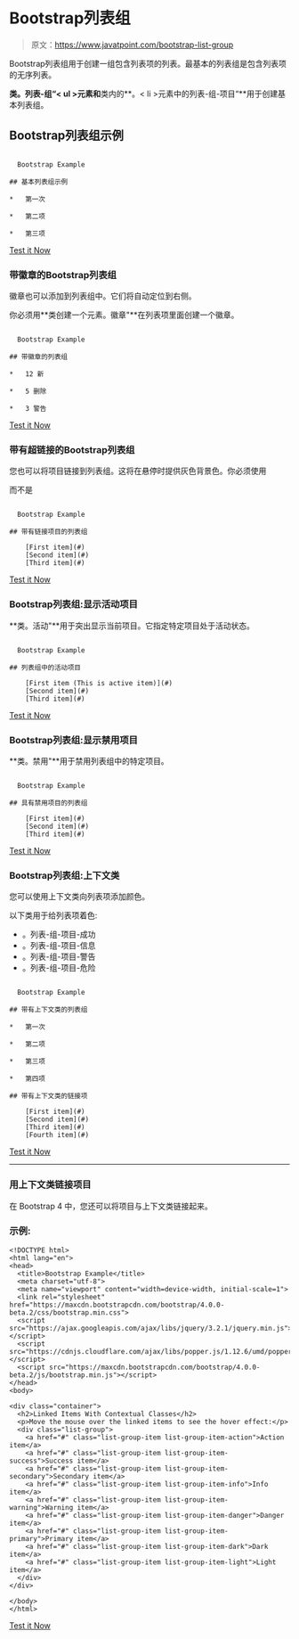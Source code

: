# Bootstrap列表组

> 原文：<https://www.javatpoint.com/bootstrap-list-group>

Bootstrap列表组用于创建一组包含列表项的列表。最基本的列表组是包含列表项的无序列表。

**类。列表-组“< ul >元素和**类内的**。< li >元素中的列表-组-项目“**用于创建基本列表组。

## Bootstrap列表组示例

```

  Bootstrap Example

## 基本列表组示例

*   第一次

*   第二项

*   第三项

```

[Test it Now](https://www.javatpoint.com/oprweb/test.jsp?filename=bootstraplistgroup1)

### 带徽章的Bootstrap列表组

徽章也可以添加到列表组中。它们将自动定位到右侧。

你必须用**类创建一个元素。徽章"**在列表项里面创建一个徽章。

```

  Bootstrap Example

## 带徽章的列表组

*   12 新

*   5 删除

*   3 警告

```

[Test it Now](https://www.javatpoint.com/oprweb/test.jsp?filename=bootstraplistgroup2)

### 带有超链接的Bootstrap列表组

您也可以将项目链接到列表组。这将在悬停时提供灰色背景色。你必须使用

而不是

```

  Bootstrap Example

## 带有链接项目的列表组

    [First item](#)
    [Second item](#)
    [Third item](#)

```

[Test it Now](https://www.javatpoint.com/oprweb/test.jsp?filename=bootstraplistgroup3)

### Bootstrap列表组:显示活动项目

**类。活动"**用于突出显示当前项目。它指定特定项目处于活动状态。

```

  Bootstrap Example

## 列表组中的活动项目

    [First item (This is active item)](#)
    [Second item](#)
    [Third item](#)

```

[Test it Now](https://www.javatpoint.com/oprweb/test.jsp?filename=bootstraplistgroup4)

### Bootstrap列表组:显示禁用项目

**类。禁用"**用于禁用列表组中的特定项目。

```

  Bootstrap Example

## 具有禁用项目的列表组

    [First item](#)
    [Second item](#)
    [Third item](#)

```

[Test it Now](https://www.javatpoint.com/oprweb/test.jsp?filename=bootstraplistgroup5)

### Bootstrap列表组:上下文类

您可以使用上下文类向列表项添加颜色。

以下类用于给列表项着色:

*   。列表-组-项目-成功
*   。列表-组-项目-信息
*   。列表-组-项目-警告
*   。列表-组-项目-危险

```

  Bootstrap Example

## 带有上下文类的列表组

*   第一次

*   第二项

*   第三项

*   第四项

## 带有上下文类的链接项

    [First item](#)
    [Second item](#)
    [Third item](#)
    [Fourth item](#)

```

[Test it Now](https://www.javatpoint.com/oprweb/test.jsp?filename=bootstraplistgroup6)

* * *

### 用上下文类链接项目

在 Bootstrap 4 中，您还可以将项目与上下文类链接起来。

### 示例:

```
<!DOCTYPE html>
<html lang="en">
<head>
  <title>Bootstrap Example</title>
  <meta charset="utf-8">
  <meta name="viewport" content="width=device-width, initial-scale=1">
  <link rel="stylesheet" href="https://maxcdn.bootstrapcdn.com/bootstrap/4.0.0-beta.2/css/bootstrap.min.css">
  <script src="https://ajax.googleapis.com/ajax/libs/jquery/3.2.1/jquery.min.js"></script>
  <script src="https://cdnjs.cloudflare.com/ajax/libs/popper.js/1.12.6/umd/popper.min.js"></script>
  <script src="https://maxcdn.bootstrapcdn.com/bootstrap/4.0.0-beta.2/js/bootstrap.min.js"></script>
</head>
<body>

<div class="container">
  <h2>Linked Items With Contextual Classes</h2>
  <p>Move the mouse over the linked items to see the hover effect:</p>
  <div class="list-group">
    <a href="#" class="list-group-item list-group-item-action">Action item</a>
    <a href="#" class="list-group-item list-group-item-success">Success item</a>
    <a href="#" class="list-group-item list-group-item-secondary">Secondary item</a>
    <a href="#" class="list-group-item list-group-item-info">Info item</a>
    <a href="#" class="list-group-item list-group-item-warning">Warning item</a>
    <a href="#" class="list-group-item list-group-item-danger">Danger item</a>
    <a href="#" class="list-group-item list-group-item-primary">Primary item</a>
    <a href="#" class="list-group-item list-group-item-dark">Dark item</a>
    <a href="#" class="list-group-item list-group-item-light">Light item</a>
  </div>
</div>

</body>
</html>

```

[Test it Now](https://www.javatpoint.com/oprweb/test.jsp?filename=bootstrap4listgroup)